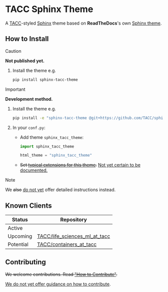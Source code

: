# TACC Sphinx Theme

A [TACC](https://www.tacc.utexas.edu/)-styled [Sphinx](https://www.sphinx-doc.org/) theme based on **ReadTheDocs**'s own [Sphinx theme](https://github.com/readthedocs/sphinx_rtd_theme/blob/master/README.rst).

## How to Install

> [!CAUTION]
> **Not published yet.**
>
> 1. Install the theme e.g.
>
>    ```bash
>    pip install sphinx-tacc-theme
>    ```

> [!IMPORTANT]
> **Development method.**
>
> 1. Install the theme e.g.
>
>    ```bash
>    pip install -e "sphinx-tacc-theme @git+https://github.com/TACC/sphinx-tacc-theme.git"
>    ```

2. In your `conf.py`:

    - Add theme `sphinx_tacc_theme`:

      ```python
      import sphinx_tacc_theme

      html_theme = "sphinx_tacc_theme"
      ```
    - <del>Set [typical extensions for this theme](./docs/extensions.md#typical).</del>
      <ins>Not yet certain to be documented.</ins>

> [!NOTE]
> We <del>also</del> <ins>do not yet</ins> offer <!--[-->detailed instructions<!--](https://tacc.github.io/mkdocs-tacc/)--> instead.

## Known Clients

| Status | Repository |
| - | - |
| Active | |
| Upcoming | [TACC/life_sciences_ml_at_tacc](https://github.com/TACC/life_sciences_ml_at_tacc) |
| Potential | [TACC/containers_at_tacc](https://github.com/TACC/containers_at_tacc) |

## Contributing

<del>We welcome contributions. Read ["How to Contribute"](./CONTRIBUTING.md).</del>

<ins>We do not yet offer guidance on how to contribute</ins>.

